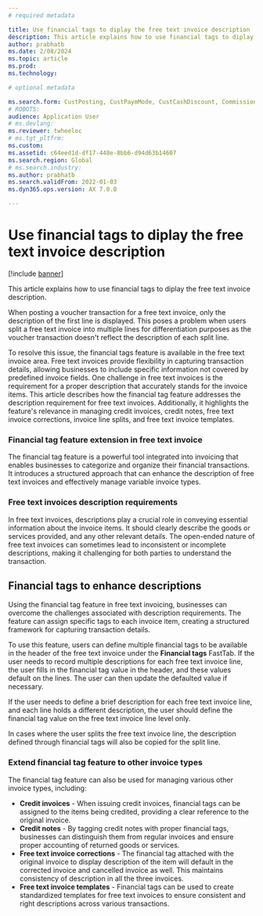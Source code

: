 ```yaml
---
# required metadata

title: Use financial tags to diplay the free text invoice description
description: This article explains how to use financial tags to diplay the free text invoice description.
author: prabhatb
ms.date: 2/08/2024
ms.topic: article
ms.prod: 
ms.technology: 

# optional metadata

ms.search.form: CustPosting, CustPaymMode, CustCashDiscount, CommissionPosting, MarkupTable\_Cust, CustPaymFee
# ROBOTS: 
audience: Application User
# ms.devlang: 
ms.reviewer: twheeloc
# ms.tgt_pltfrm: 
ms.custom: 
ms.assetid: c64eed1d-df17-448e-8bb6-d94d63b14607
ms.search.region: Global
# ms.search.industry: 
ms.author: prabhatb
ms.search.validFrom: 2022-01-03
ms.dyn365.ops.version: AX 7.0.0

---
```


# Use financial tags to diplay the free text invoice description

[!include [banner](../includes/banner.md)]

This article explains how to use financial tags to diplay the free text invoice description.

When posting a voucher transaction for a free text invoice, only the description of the first line is displayed. This poses a problem when users split a free text invoice into multiple lines for differentiation 
purposes as the voucher transaction doesn't reflect the description of each split line.
 
To resolve this issue, the financial tags feature is available in the free text invoice area. Free text invoices provide flexibility in capturing transaction details, allowing businesses to include specific 
information not covered by predefined invoice fields. One challenge in free text invoices is the requirement for a proper description that accurately stands for the invoice items. This article describes how the 
financial tag feature addresses the description requirement for free text invoices. Additionally, it highlights the feature's relevance in managing credit invoices, credit notes, free text invoice 
corrections, invoice line splits, and free text invoice templates.
 
### Financial tag feature extension in free text invoice
 
The financial tag feature is a powerful tool integrated into invoicing that enables businesses to categorize and organize their financial transactions. It introduces a structured approach that can enhance 
the description of free text invoices and effectively manage variable invoice types.
 
### Free text invoices description requirements
 
In free text invoices, descriptions play a crucial role in conveying essential information about the invoice items. It should clearly describe the goods or services provided, and any other relevant details.
The open-ended nature of free text invoices can sometimes lead to inconsistent or incomplete descriptions, making it challenging for both parties to understand the transaction.
 
## Financial tags to enhance descriptions
 
Using the financial tag feature in free text invoicing, businesses can overcome the challenges associated with description requirements. The feature can assign specific tags to each invoice item, creating a 
structured framework for capturing transaction details.
 
To use this feature, users can define multiple financial tags to be available in the header of the free text invoice under the **Financial tags** FastTab. If the user needs to record multiple descriptions 
for each free text invoice line, the user fills in the financial tag value in the header, and these values default on the lines. The user can then update the defaulted value if necessary.
 
If the user needs to define a brief description for each free text invoice line, and each line holds a different description, the user should define the financial tag value on the free text invoice line
level only.
 
In cases where the user splits the free text invoice line, the description defined through financial tags will also be copied for the split line.
 
### Extend financial tag feature to other invoice types

The financial tag feature can also be used for managing various other invoice types, including:
 
 - **Credit invoices** - When issuing credit invoices, financial tags can be assigned to the items being credited, providing a clear reference to the original invoice.
 - **Credit notes** -  By tagging credit notes with proper financial tags, businesses can distinguish them from regular invoices and ensure proper accounting of returned goods or services.
 - **Free text invoice corrections** - The financial tag attached with the original invoice to display description of the item will default in the corrected invoice and cancelled invoice as well. This maintains 
consistency of description in all the three invoices.
 - **Free text invoice templates** - Financial tags can be used to create standardized templates for free text invoices to ensure consistent and right descriptions across various transactions.
 



